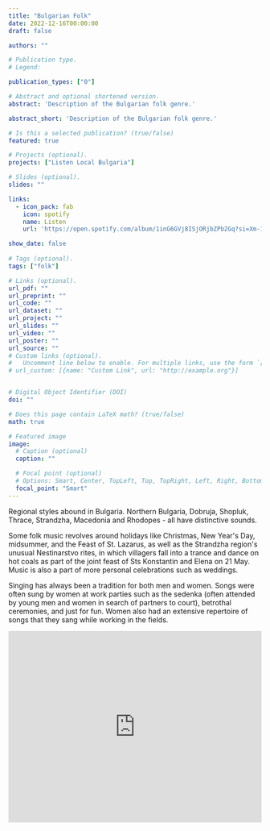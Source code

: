 ```yaml
---
title: "Bulgarian Folk"
date: 2022-12-16T00:00:00
draft: false

authors: ""

# Publication type.
# Legend:

publication_types: ["0"]

# Abstract and optional shortened version.
abstract: 'Description of the Bulgarian folk genre.'

abstract_short: 'Description of the Bulgarian folk genre.'

# Is this a selected publication? (true/false)
featured: true

# Projects (optional).
projects: ["Listen Local Bulgaria"]

# Slides (optional).
slides: ""

links:
  - icon_pack: fab
    icon: spotify
    name: Listen
    url: 'https://open.spotify.com/album/1inG6GVj8ISjORjbZPb2Gq?si=Xm-1ungDRUCW8DaLUuYr3Q'

show_date: false
    
# Tags (optional).
tags: ["folk"]

# Links (optional).
url_pdf: ""
url_preprint: ""
url_code: ""
url_dataset: ""
url_project: ""
url_slides: ""
url_video: ""
url_poster: ""
url_source: ""
# Custom links (optional).
#   Uncomment line below to enable. For multiple links, use the form `[{...}, {...}, {...}]`.
# url_custom: [{name: "Custom Link", url: "http://example.org"}]


# Digital Object Identifier (DOI)
doi: ""

# Does this page contain LaTeX math? (true/false)
math: true

# Featured image
image:
  # Caption (optional)
  caption: ""

  # Focal point (optional)
  # Options: Smart, Center, TopLeft, Top, TopRight, Left, Right, BottomLeft, Bottom, BottomRight
  focal_point: "Smart"
---
```


Regional styles abound in Bulgaria. Northern Bulgaria, Dobruja, Shopluk, Thrace, Strandzha, Macedonia and Rhodopes - all have distinctive sounds.

Some folk music revolves around holidays like Christmas, New Year's Day, midsummer, and the Feast of St. Lazarus, as well as the Strandzha region's unusual Nestinarstvo rites, in which villagers fall into a trance and dance on hot coals as part of the joint feast of Sts Konstantin and Elena on 21 May. Music is also a part of more personal celebrations such as weddings.

Singing has always been a tradition for both men and women. Songs were often sung by women at work parties such as the sedenka (often attended by young men and women in search of partners to court), betrothal ceremonies, and just for fun. Women also had an extensive repertoire of songs that they sang while working in the fields.


<iframe src="https://open.spotify.com/embed/album/1inG6GVj8ISjORjbZPb2Gq?utm_source=generator" width="100%" height="380" frameBorder="0" allowfullscreen="" allow="autoplay; clipboard-write; encrypted-media; fullscreen; picture-in-picture"></iframe>

